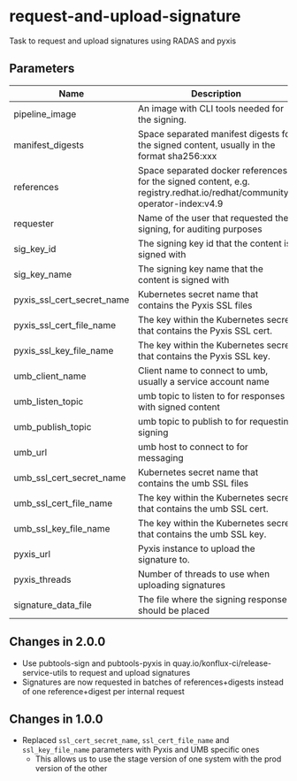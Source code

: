# request-and-upload-signature

Task to request and upload signatures using RADAS and pyxis

## Parameters

| Name                       | Description                                                                                                            | Optional | Default value                                         |
|----------------------------|------------------------------------------------------------------------------------------------------------------------|----------|-------------------------------------------------------|
| pipeline_image             | An image with CLI tools needed for the signing.                                                                        | Yes      | quay.io/redhat-isv/operator-pipelines-images:released |
| manifest_digests           | Space separated manifest digests for the signed content, usually in the format sha256:xxx                              | No       | -                                                     |
| references                 | Space separated docker references for the signed content, e.g. registry.redhat.io/redhat/community-operator-index:v4.9 | No       | -                                                     |
| requester                  | Name of the user that requested the signing, for auditing purposes                                                     | No       | -                                                     |
| sig_key_id                 | The signing key id that the content is signed with                                                                     | Yes      | 4096R/55A34A82 SHA-256                                |
| sig_key_name               | The signing key name that the content is signed with                                                                   | Yes      | containerisvsign                                      |
| pyxis_ssl_cert_secret_name | Kubernetes secret name that contains the Pyxis SSL files                                                               | No       | -                                                     |
| pyxis_ssl_cert_file_name   | The key within the Kubernetes secret that contains the Pyxis SSL cert.                                                 | No       | -                                                     |
| pyxis_ssl_key_file_name    | The key within the Kubernetes secret that contains the Pyxis SSL key.                                                  | No       | -                                                     |
| umb_client_name            | Client name to connect to umb, usually a service account name                                                          | Yes      | operatorpipelines                                     |
| umb_listen_topic           | umb topic to listen to for responses with signed content                                                               | Yes      | VirtualTopic.eng.robosignatory.isv.sign               |
| umb_publish_topic          | umb topic to publish to for requesting signing                                                                         | Yes      | VirtualTopic.eng.operatorpipelines.isv.sign           |
| umb_url                    | umb host to connect to for messaging                                                                                   | Yes      | umb.api.redhat.com                                    |
| umb_ssl_cert_secret_name   | Kubernetes secret name that contains the umb SSL files                                                                 | No       | -                                                     |
| umb_ssl_cert_file_name     | The key within the Kubernetes secret that contains the umb SSL cert.                                                   | No       | -                                                     |
| umb_ssl_key_file_name      | The key within the Kubernetes secret that contains the umb SSL key.                                                    | No       | -                                                     |
| pyxis_url                  | Pyxis instance to upload the signature to.                                                                             | Yes      | https://pyxis.engineering.redhat.com                  |
| pyxis_threads              | Number of threads to use when uploading signatures                                                                     | Yes      | 5                                                     |
| signature_data_file        | The file where the signing response should be placed                                                                   | Yes      | signing_response.json                                 |

## Changes in 2.0.0
  * Use pubtools-sign and pubtools-pyxis in quay.io/konflux-ci/release-service-utils to request and upload signatures
  * Signatures are now requested in batches of references+digests instead of one reference+digest per internal request

## Changes in 1.0.0
  * Replaced `ssl_cert_secret_name`, `ssl_cert_file_name` and `ssl_key_file_name` parameters with Pyxis and UMB
    specific ones
    * This allows us to use the stage version of one system with the prod version of the other
